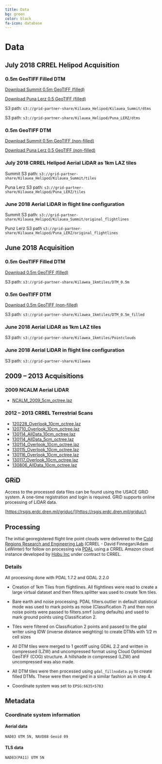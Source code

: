```yaml
---
title: Data
bg: green
color: black
fa-icon: database
---
```


# Data

## July 2018 CRREL Helipod Acquisition

### 0.5m GeoTIFF Filled DTM

[Download Summit 0.5m GeoTIFF (filled)](https://s3.amazonaws.com/grid-partner-share/Kilauea_Helipod/Kilauea_Summit/dtms/kilauea_summit_dtm_filled.tif)

[Download Puna Lerz 0.5 GeoTIFF (filled)](https://s3.amazonaws.com/grid-partner-share/Kilauea_Helipod/Puna_LERZ/dtms/puna_lerz_filled.tif)

S3 path: ``s3://grid-partner-share/Kilauea_Helipod/Kilauea_Summit/dtms``

S3 path: ``s3://grid-partner-share/Kilauea_Helipod/Puna_LERZ/dtms``


### 0.5m GeoTIFF DTM

[Download Summit 0.5m GeoTIFF (non-filled)](https://s3.amazonaws.com/grid-partner-share/Kilauea_Helipod/Kilauea_Summit/dtms/kilauea_summit_dtm.tif)

[Download Puna Lerz 0.5 GeoTIFF (non-filled)](https://s3.amazonaws.com/grid-partner-share/Kilauea_Helipod/Puna_LERZ/dtms/puna_lerz.tif)


### July 2018 CRREL Helipod Aerial LiDAR as 1km LAZ tiles

Summit S3 path: ``s3://grid-partner-share/Kilauea_Helipod/Kilauea_Summit/tiles``

Puna Lerz S3 path: ``s3://grid-partner-share/Kilauea_Helipod/Puna_LERZ/tiles``

### June 2018 Aerial LiDAR in flight line configuration

Summit S3 path: ``s3://grid-partner-share/Kilauea_Helipod/Kilauea_Summit/original_flightlines``

Punz Lerz S3 path ``s3://grid-partner-share/Kilauea_Helipod/Puna_LERZ/original_flightlines``


## June 2018 Acquisition

### 0.5m GeoTIFF Filled DTM

[Download 0.5m GeoTIFF (filled)](https://s3.amazonaws.com/grid-partner-share/Kilawea_1kmtiles/DTM_0.5m_filled/kilauea_dtm_filled.tif)

S3 path: ``s3://grid-partner-share/Kilawea_1kmtiles/DTM_0.5m``

### 0.5m GeoTIFF DTM

[Download 0.5m GeoTIFF (non-filled)](https://s3.amazonaws.com/grid-partner-share/Kilawea_1kmtiles/DTM_0.5m/kilauea_dtm.tif)

S3 path: ``s3://grid-partner-share/Kilawea_1kmtiles/DTM_0.5m_filled``

### June 2018 Aerial LiDAR as 1km LAZ tiles

S3 path: ``s3://grid-partner-share/Kilawea_1kmtiles/Pointclouds``

### June 2018 Aerial LiDAR in flight line configuration

S3 path: ``s3://grid-partner-share/Kilawea``


## 2009 – 2013 Acquisitions

### 2009 NCALM Aerial LiDAR

* [NCALM_2009_5cm_octree.laz](https://s3.amazonaws.com/grid-partner-share/Kilauea_TLS_LAZ/NCALM_2009_5cm_octree.laz)

### 2012 – 2013 CRREL Terrestrial Scans

* [120228_Overlook_10cm_octree.laz](https://s3.amazonaws.com/grid-partner-share/Kilauea_TLS_LAZ/120228_Overlook_10cm_octree.laz)
* [120710_Overlook_10cm_octree.laz](https://s3.amazonaws.com/grid-partner-share/Kilauea_TLS_LAZ/120710_Overlook_10cm_octree.laz)
* [130114_AllData_10cm_octree.laz](https://s3.amazonaws.com/grid-partner-share/Kilauea_TLS_LAZ/130114_AllData_10cm_octree.laz)
* [130114_AllData_5cm_octree.laz](https://s3.amazonaws.com/grid-partner-share/Kilauea_TLS_LAZ/130114_AllData_5cm_octree.laz)
* [130114_Overlook_10cm_octree.laz](https://s3.amazonaws.com/grid-partner-share/Kilauea_TLS_LAZ/130114_Overlook_10cm_octree.laz)
* [130115_Overlook_10cm_octree.laz](https://s3.amazonaws.com/grid-partner-share/Kilauea_TLS_LAZ/130115_Overlook_10cm_octree.laz)
* [130116_Overlook_10cm_octree.laz](https://s3.amazonaws.com/grid-partner-share/Kilauea_TLS_LAZ/130116_Overlook_10cm_octree.laz)
* [130117_Overlook_10cm_octree.laz](https://s3.amazonaws.com/grid-partner-share/Kilauea_TLS_LAZ/130117_Overlook_10cm_octree.laz)
* [130806_AllData_10cm_octree.laz](https://s3.amazonaws.com/grid-partner-share/Kilauea_TLS_LAZ/130806_AllData_10cm_octree.laz)

## GRiD

Access to the processed data files can be found using the USACE GRiD system. A
one-time registration and login is required. GRiD supports online processing of LiDAR
data.

[https://rsgis.erdc.dren.mil/griduc/](https://rsgis.erdc.dren.mil/griduc/)

## Processing

The initial georegistered flight line point clouds were delivered to the [Cold Regions Research and
Engineering Lab](https://www.erdc.usace.army.mil/Locations/CRREL/Research.aspx)
(CRREL - David Finnegan/Adam LeWinter) for follow on processing via [PDAL](https://pdal.io) using
a CRREL Amazon cloud instance developed by [Hobu
Inc](https://hobu.co) under contract to CRREL.

### Details


All processing done with PDAL 1.7.2 and GDAL 2.2.0


* Creation of 1km Tiles from flightlines. All flightlines were read to create a large virtual dataset and then filters.splitter was used to create 1km tiles.


* Bare earth and noise processing. PDAL filters.outlier in default statistical mode was used to mark points as noise (Classification 7) and then non noise points were passed to filters.smrf (using defaults) and used to mark ground points using Classification 2.


* Tiles were filtered on Classification 2 points and passed to the gdal writer using IDW (inverse distance weighting) to create DTMs with 1/2 m cell sizes


* All DTM tiles were merged to 1 geotiff using GDAL 2.2 and written in compressed (LZW) and uncompressed format using Cloud Optimized GeoTIFF (COG) structure. A hillshade in compressed (LZW) and uncompressed was also made.


* All DTM tiles were then processed using ``gdal_fillnodata.py`` to create
  filled DTMs. These were then merged in a similar fashion as in step 4.

* Coordinate system was set to `EPSG:6635+5703`


## Metadata

### Coordinate system information


#### Aerial data

``NAD83 UTM 5N, NAVD88 Geoid 09``

#### TLS data

``NAD83(PA11) UTM 5N``
